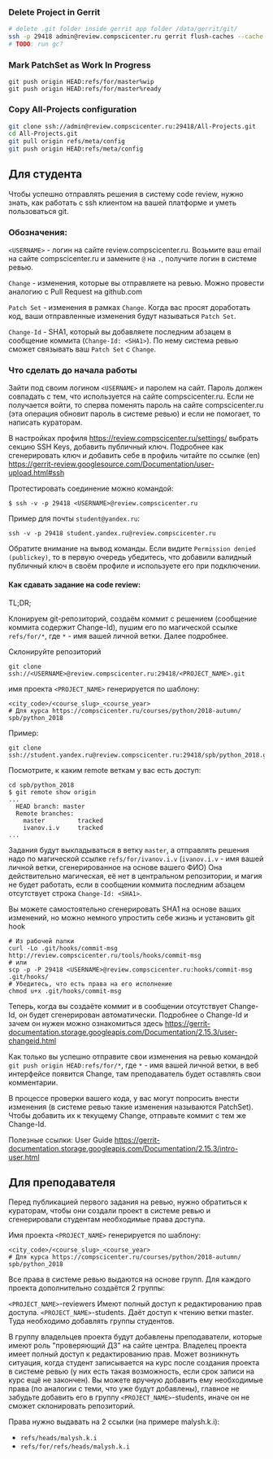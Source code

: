 ### Delete Project in Gerrit

```bash
# delete .git folder inside gerrit app folder /data/gerrit/git/
ssh -p 29418 admin@review.compscicenter.ru gerrit flush-caches --cache projects
# TODO: run gc?

```




### Mark PatchSet as Work In Progress

```
git push origin HEAD:refs/for/master%wip
git push origin HEAD:refs/for/master%ready
```


### Copy All-Projects configuration

```bash
git clone ssh://admin@review.compscicenter.ru:29418/All-Projects.git
cd All-Projects.git
git pull origin refs/meta/config
git push origin HEAD:refs/meta/config
```


## Для студента

Чтобы успешно отправлять решения в систему code review, нужно знать, как работать с ssh клиентом на вашей платформе и уметь пользоваться git.

### Обозначения:

`<USERNAME>` - логин на сайте review.compscicenter.ru. Возьмите ваш email на сайте compscicenter.ru и замените `@` на `.`, получите логин в системе ревью.

`Change` - изменения, которые вы отправляете на ревью. Можно провести аналогию с Pull Request на github.com

`Patch Set` - изменения в рамках `Change`. Когда вас просят доработать код, ваши отправленные изменения будут называться `Patch Set`.

`Change-Id` - SHA1, который вы добавляете последним абзацем в сообщение коммита (`Change-Id: <SHA1>`). По нему система ревью сможет связывать ваш `Patch Set` с `Change`.


### Что сделать до начала работы

Зайти под своим логином `<USERNAME>` и паролем на сайт. Пароль должен совпадать с тем, что используется на сайте compscicenter.ru. 
Если не получается войти, то сперва поменять пароль на сайте compscicenter.ru (эта операция обновит пароль в системе ревью)
и если не помогает, то написать кураторам.

В настройках профиля https://review.compscicenter.ru/settings/ выбрать секцию SSH Keys, добавить публичный ключ.
Подробнее как сгенерировать ключ и добавить себе в профиль читайте по ссылке (en) https://gerrit-review.googlesource.com/Documentation/user-upload.html#ssh


Протестировать соединение можно командой:

```
$ ssh -v -p 29418 <USERNAME>@review.compscicenter.ru
```

Пример для почты `student@yandex.ru`:

```
ssh -v -p 29418 student.yandex.ru@review.compscicenter.ru
```

Обратите внимание на вывод команды. Если видите `Permission denied (publickey)`, то в первую очередь убедитесь, что добавили валидный публичный ключ в своём профиле и используете его при подключении.


#### Как сдавать задание на code review:

TL;DR;

Клонируем git-репозиторий, создаём коммит с решением (сообщение коммита содержит Change-Id), пушим его по магической ссылке `refs/for/*`, где `*` - имя вашей личной ветки. 
Далее подробнее.


Склонируйте репозиторий

```
git clone ssh://<USERNAME>@review.compscicenter.ru:29418/<PROJECT_NAME>.git
```

имя проекта `<PROJECT_NAME>` генерируется по шаблону: 

```
<city_code>/<course_slug>_<course_year>
# Для курса https://compscicenter.ru/courses/python/2018-autumn/
spb/python_2018
```

Пример:

```
git clone ssh://student.yandex.ru@review.compscicenter.ru:29418/spb/python_2018.git
```


Посмотрите, к каким remote веткам у вас есть доступ:

```
cd spb/python_2018
$ git remote show origin
...
  HEAD branch: master
  Remote branches:
    master         tracked
    ivanov.i.v     tracked
...
```

Задания будут выкладываться в ветку `master`, а отправлять решения надо по магической ссылке `refs/for/ivanov.i.v` (`ivanov.i.v` - имя вашей личной ветки, сгенерированное на основе вашего ФИО)
Она действительно магическая, её нет в центральном репозитории, и магия не будет работать, если в сообщении коммита последним абзацем отсутствует строка `Change-Id: <SHA1>`.

Вы можете самостоятельно сгенерировать SHA1 на основе ваших изменений, но можно немного упростить себе жизнь и установить git hook

```
# Из рабочей папки
curl -Lo .git/hooks/commit-msg http://review.compscicenter.ru/tools/hooks/commit-msg
# или
scp -p -P 29418 <USERNAME>@review.compscicenter.ru:hooks/commit-msg .git/hooks/
# Убедитесь, что есть права на его исполнение
chmod u+x .git/hooks/commit-msg
```

Теперь, когда вы создаёте коммит и в сообщении отсутствует Change-Id, он будет сгенерирован автоматически. 
Подробнее о Change-Id и зачем он нужен можно ознакомиться здесь https://gerrit-documentation.storage.googleapis.com/Documentation/2.15.3/user-changeid.html

Как только вы успешно отправите свои изменения на ревью командой `git push origin HEAD:refs/for/*`, где `*` - имя вашей личной ветки, 
в веб интерфейсе появится Change, там преподаватель будет оставлять свои комментарии.

В процессе проверки вашего кода, у вас могут попросить внести изменения (в системе ревью такие изменения называются PatchSet). Чтобы добавить их к текущему Change, отправьте коммит с тем же Change-Id.

Полезные ссылки:
User Guide https://gerrit-documentation.storage.googleapis.com/Documentation/2.15.3/intro-user.html


## Для преподавателя

Перед публикацией первого задания на ревью, нужно обратиться к кураторам, чтобы они создали проект в системе ревью и сгенерировали студентам необходимые права доступа.

Имя проекта `<PROJECT_NAME>` генерируется по шаблону:

```
<city_code>/<course_slug>_<course_year>
# Для курса https://compscicenter.ru/courses/python/2018-autumn/
spb/python_2018
```

Все права в системе ревью выдаются на основе групп. Для каждого проекта дополнительно создаётся 2 группы:

`<PROJECT_NAME>`-reviewers  Имеют полный доступ к редактированию прав доступа.
`<PROJECT_NAME>`-students.  Даёт доступ к чтению ветки master. Туда необходимо добавлять группы студентов.

В группу владельцев проекта будут добавлены преподаватели, которые имеют роль "проверяющий ДЗ" на сайте центра. Владелец проекта имеет полный доступ к редактированию прав.
Может возникнуть ситуация, когда студент записывается на курс после создания проекта в системе ревью (у них есть такая возможность, если срок записи на курс ещё не закончен).
Вы можете вручную добавить ему необходимые права (по аналогии с теми, что уже будут добавлены), главное не забудьте добавить его в группу `<PROJECT_NAME>`-students, иначе он не сможет склонировать репозиторий.

Права нужно выдавать на 2 ссылки (на примере malysh.k.i):

* `refs/heads/malysh.k.i`
* `refs/for/refs/heads/malysh.k.i`

